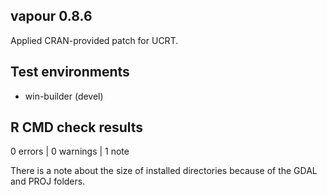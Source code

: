 ## vapour 0.8.6

Applied CRAN-provided patch for UCRT. 

## Test environments

* win-builder (devel)

## R CMD check results

0 errors | 0 warnings | 1 note

There is a note about the size of installed directories  because 
 of the GDAL and PROJ folders. 




